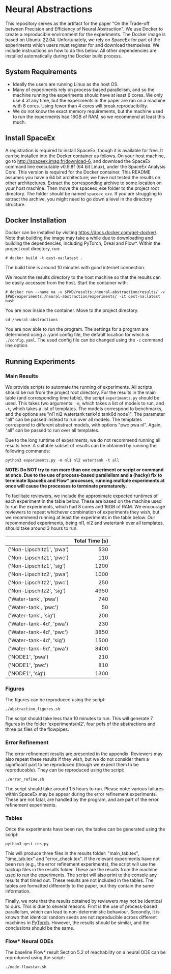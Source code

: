 # Neural Abstractions

This repository serves as the artifact for the paper "On the Trade-off between Precision and Efficiency of Neural Abstraction". We use Docker to create a reproducible environment for the experiments. The Docker image is based on Ubuntu 22.04. Unfortunately, we rely on SpaceEx for part of the experiments which users must register for and download themselves. We include instructions on how to do this below. All other dependencies are installed automatically during the Docker build process.

## System Requirements

* Ideally the users are running Linux as the host OS.
* Many of experiments rely on process-based parallelism, and so the machine running the experiments should have at least 6 cores. We only use 4 at any time, but the experiments in the paper are ran on a machine with 8 cores. Using fewer than 4 cores will break reproducibility.
* We do not know the exact memory requirements, but the machine used to run the experiments had 16GB of RAM, so we recommend at least this much.

## Install SpaceEx

A registration is required to install SpaceEx, though it is available for free. It can be installed into the Docker container as follows.
On your host machine, go to <http://spaceex.imag.fr/download-6>, and download the SpaceEx command line executable v0.9.8f (64 bit Linux), under the SpaceEx Analysis Core. This version is required for the Docker container. This README assumes you have a 64 bit architecture; we have not tested the results on other architectures.
Extract the corresponding archive to some location on your host machine. Then move the spaceex_exe folder to the project root directory. The folder should be named `spaceex_exe`. If you are struggling to extract the archive, you might need to go down a level in the directory structure.

## Docker Installation

Docker can be installed by visiting <https://docs.docker.com/get-docker/>. Note that building the image may take a while due to downloading and building the dependencies, including PyTorch, Dreal and Flow*. Within the project root directory, run:

```console
# docker build -t qest-na:latest .
```

The build time is around 10 minutes with good internet connection.

We mount the results directory to the host machine so that the results can be easily accessed from the host. Start the container with:

```console
# docker run --name na -v $PWD/results:/neural-abstraction/results/ -v $PWD/experiments:/neural-abstraction/experiments/ -it qest-na:latest bash 
```

You are now inside the container. Move to the project directory.

```console
cd /neural-abstractions
```

You are now able to run the program. The settings for a program are determined using a .yaml config file, the default location for which is `./config.yaml`. The used config file can be changed using the `-c` command line option.

## Running Experiments

### Main Results

We provide scripts to automate the running of experiments. All scripts should be run from the project root directory.
For the results in the main table (and corresponding time table), the script `experiments.py` should be used. This takes two arguments: `-m`, which takes a list of models to run, and `-t`, which takes a list of templates. The models correspond to benchmarks, and the options are "nl1 nl2 watertank tank4d tank6d node1". The parameter "all" can be passed instead to run over all models.
The templates correspond to different abstract models, with options "pwc pwa nl". Again, "all" can be passed to run over all templates.

Due to the long runtime of experiments, we do not recommend running all results here. A suitable subset of results can be obtained by running the following commands:

```console
python3 experiments.py -m nl1 nl2 watertank -t all
```

**NOTE: Do NOT try to run more than one experiment or script or command at once. Due to the use of process-based parallelism and a (hacky) fix to terminate SpaceEx and Flow\* processes, running multiple experiments at once will cause the processes to terminate prematurely.**

To facilitate reviewers, we include the approximate expected runtimes of each experiment in the table below. These are based on the machine used to run the experiments, which had 8 cores and 16GB of RAM. We encourage reviewers to repeat whichever combination of experiments they wish, but we recommend running at least the experiments in the table below. Our recommended experiments, being nl1, nl2 and watertank over all templates, should take around 3 hours to run.

|                           |   Total Time (s)      |
|:--------------------------|----------------------:|
| ('Non-Lipschitz1', 'pwa') |              530      |
| ('Non-Lipschitz1', 'pwc') |              110      |
| ('Non-Lipschitz1', 'sig') |             1200      |
| ('Non-Lipschitz2', 'pwa') |              1000     |
| ('Non-Lipschitz2', 'pwc') |              250      |
| ('Non-Lipschitz2', 'sig') |             4950      |
| ('Water-tank', 'pwa')     |              740      |
| ('Water-tank', 'pwc')     |               50      |
| ('Water-tank', 'sig')     |              200      |
| ('Water-tank-4d', 'pwa')  |              230      |
| ('Water-tank-4d', 'pwc')  |             3850      |
| ('Water-tank-4d', 'sig')  |             1500      |
| ('Water-tank-6d', 'pwa')  |             8400      |
| ('NODE1', 'pwa')          |              210      |
| ('NODE1', 'pwc')          |              810      |
| ('NODE1', 'sig')          |             1300      |

### Figures

The figures can be reproduced using the script:
  
```console
./abstraction_figures.sh
```

The script should take less than 10 minutes to run.
This will generate 7 figures in the folder 'experiments/nl2', four pdfs of the abstractions and three ps files of the flowpipes.

### Error Refinement

The error refinement results are presented in the appendix. Reviewers may also repeat these results if they wish, but we do not consider them a significant part to be reproduced (though we expect them to be reproducable). They can be reproduced using the script:
  
```console
./error_refine.sh
```

The script should take around 1.5 hours to run.
Please note: various failures within SpaceEx may be appear during the error refinement experiments. These are not fatal, are handled by the program, and are part of the error refinement experiments.

### Tables

Once the experiments have been run, the tables can be generated using the script:
  
```console
python3 qest_res.py
```

This will produce three files in the results folder: "main_tab.tex", "time_tab.tex" and "error_check.tex".
If the relevant experiments have not been run (e.g., the error refinement experiments), the script will use the backup files in the results folder. These are the results from the machine used to run the experiments. The script will also print to the console any results that timed out. These results are not included in the tables. The tables are formatted differently to the paper, but they contain the same information.

Finally, we note that the results obtained by reviewers may not be identical to ours. This is due to several reasons. First is the use of process-based parallelism, which can lead to non-deterministic behaviour. Secondly, it is known that identical random seeds are not reproducible across different machines in [PyTorch](https://pytorch.org/docs/stable/notes/randomness.html).
However, the results should be similar, and the conclusions should be the same.

### Flow* Neural ODEs

The baseline Flow* result Section 5.2 of reachability on a neural ODE can be reproduced using the script:
  
```console
./node-flowstar.sh
```
